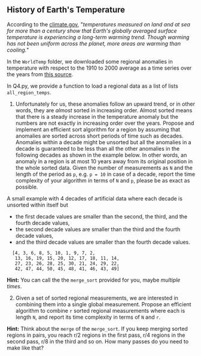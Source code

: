## History of Earth's Temperature

According to the [climate.gov](https://www.climate.gov/news-features/videos/history-earths-temperature-1880),
"*temperatures measured on land and at sea for more than a century show that Earth's globally averaged surface temperature is experiencing a long-term warming trend. Though warming has not been uniform across the planet, more areas are warming than cooling.*"

In the `WorldTemp` folder, we downloaded some regional anomalies in temperature with respect to the 1910 to 2000 average as a time series over the years from [this source](https://www.ncdc.noaa.gov/cag/global/time-series/globe/land/ytd/12/1880-2013?trend=true&trend_base=10&firsttrendyear=1976&lasttrendyear=2013). 

In Q4.py, we provide a function to load a regional data as a list of lists `all_region_temps`. 

1. Unfortunately for us, these anomalies follow an upward trend, or in other words, they are *almost* sorted in increasing order. Almost sorted means that there is a steady increase in the temperature anomaly but the numbers are not exactly in increasing order over the years. Propose and implement an efficient sort algorithm for a region by assuming that anomalies are sorted across short periods of time such as decades. Anomalies within a decade might be unsorted but all the anomalies in a decade is guaranteed to be less than all the other anomalies in the following decades as shown in the example below. In other words, an anomaly in a region is at most 10 years away from its original position in the whole sorted data. Given the number of measurements as `N` and the length of the period as `p`, e.g. `p = 10` in case of a decade, report the time complexity of your algorithm in terms of `N` and `p`, please be as exact as possible.

A small example with 4 decades of artificial data where each decade is unsorted within itself but 
- the first decade values are smaller than the second, the third, and the fourth decade values, 
- the second decade values are smaller than the third and the fourth decade values,
- and the third decade values are smaller than the fourth decade values.

```
  [4, 3, 6, 8, 5, 10, 1, 9, 7, 2, 
   13, 16, 19, 15, 20, 12, 17, 18, 11, 14, 
   27, 23, 26, 28, 25, 30, 21, 24, 29, 22,
   42, 47, 44, 50, 45, 48, 41, 46, 43, 49]
```

**Hint:** You can call the the `merge_sort` provided for you, maybe *multiple times*.

2. Given a set of sorted regional measurements, we are interested in combining them into a single global measurement. Propose an efficient algorithm to combine `r` sorted regional measurements where each is length `N`, and report its time complexity in terms of `N` and `r`.

**Hint:** Think about the `merge` of the `merge_sort`. If you keep merging sorted regions in pairs, you reach r/2 regions in the first pass, r/4 regions in the second pass, r/8 in the third and so on. How many passes do you need to make like that?


